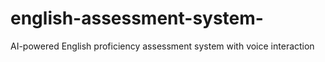 # english-assessment-system-
AI-powered English proficiency assessment system with voice interaction
